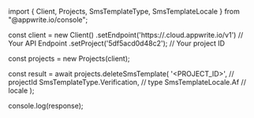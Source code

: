 import { Client, Projects, SmsTemplateType, SmsTemplateLocale } from "@appwrite.io/console";

const client = new Client()
    .setEndpoint('https://<REGION>.cloud.appwrite.io/v1') // Your API Endpoint
    .setProject('5df5acd0d48c2'); // Your project ID

const projects = new Projects(client);

const result = await projects.deleteSmsTemplate(
    '<PROJECT_ID>', // projectId
    SmsTemplateType.Verification, // type
    SmsTemplateLocale.Af // locale
);

console.log(response);

